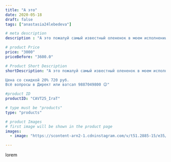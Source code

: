 ```yaml
---
title: "А это"
date: 2020-05-18
draft: false
tags: ["anastasia24lebedeva"]

# meta description
description : "А это пожалуй самый известный олененок в моем исполнении. Малыш свянан по МК Людмилы Журавлевой и зовут его Яша, но вы можете дать ему любое понравившиеся вам и"

# product Price
price: "3000"
priceBefore: "3600.0"

# Product Short Description
shortDescription: "А это пожалуй самый известный олененок в моем исполнении. Малыш свянан по МК Людмилы Журавлевой и зовут его Яша, но вы можете дать ему любое понравившиеся вам имя)

Цена со скидкой 20% 720 руб.
Всё вопросы в Директ или ватсап 9887049800 😉"

#product ID
productID: "CAVT25_IraT"

# type must be "products"
type: "products"

# product Images
# first image will be shown in the product page
images:
  - image: "https://scontent-arn2-1.cdninstagram.com/v/t51.2885-15/e35/97523322_167788141374719_3325655582473765454_n.jpg?se=7&tp=1&_nc_ht=scontent-arn2-1.cdninstagram.com&_nc_cat=111&_nc_ohc=k5YIvUSFBlcAX-5tLKg&ccb=7-4&oh=bed835b637df62730d38951913cbfbfb&oe=608319E9&ig_cache_key=MjMxMTg0MTMxOTcyMjU5NTk4Nw%3D%3D.2-ccb7-4"

---
```

lorem

